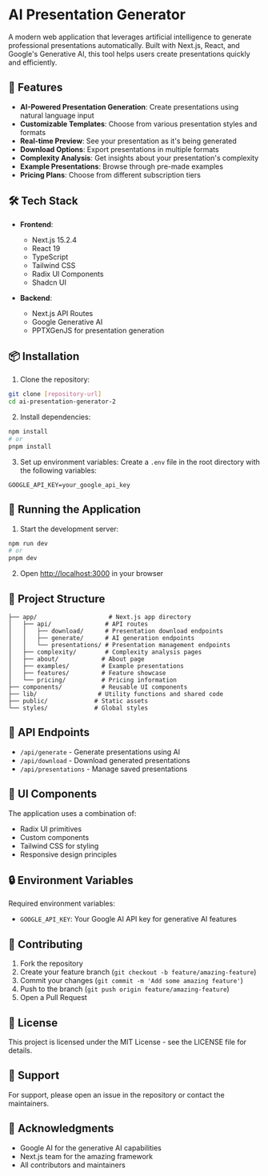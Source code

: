 # AI Presentation Generator

A modern web application that leverages artificial intelligence to generate professional presentations automatically. Built with Next.js, React, and Google's Generative AI, this tool helps users create presentations quickly and efficiently.

## 🚀 Features

- **AI-Powered Presentation Generation**: Create presentations using natural language input
- **Customizable Templates**: Choose from various presentation styles and formats
- **Real-time Preview**: See your presentation as it's being generated
- **Download Options**: Export presentations in multiple formats
- **Complexity Analysis**: Get insights about your presentation's complexity
- **Example Presentations**: Browse through pre-made examples
- **Pricing Plans**: Choose from different subscription tiers

## 🛠️ Tech Stack

- **Frontend**:
  - Next.js 15.2.4
  - React 19
  - TypeScript
  - Tailwind CSS
  - Radix UI Components
  - Shadcn UI

- **Backend**:
  - Next.js API Routes
  - Google Generative AI
  - PPTXGenJS for presentation generation

## 📦 Installation

1. Clone the repository:
```bash
git clone [repository-url]
cd ai-presentation-generator-2
```

2. Install dependencies:
```bash
npm install
# or
pnpm install
```

3. Set up environment variables:
Create a `.env` file in the root directory with the following variables:
```
GOOGLE_API_KEY=your_google_api_key
```

## 🚀 Running the Application

1. Start the development server:
```bash
npm run dev
# or
pnpm dev
```

2. Open [http://localhost:3000](http://localhost:3000) in your browser

## 📁 Project Structure

```
├── app/                    # Next.js app directory
│   ├── api/               # API routes
│   │   ├── download/      # Presentation download endpoints
│   │   ├── generate/      # AI generation endpoints
│   │   └── presentations/ # Presentation management endpoints
│   ├── complexity/        # Complexity analysis pages
│   ├── about/            # About page
│   ├── examples/         # Example presentations
│   ├── features/         # Feature showcase
│   └── pricing/          # Pricing information
├── components/           # Reusable UI components
├── lib/                 # Utility functions and shared code
├── public/             # Static assets
└── styles/             # Global styles
```

## 🔧 API Endpoints

- `/api/generate` - Generate presentations using AI
- `/api/download` - Download generated presentations
- `/api/presentations` - Manage saved presentations

## 🎨 UI Components

The application uses a combination of:
- Radix UI primitives
- Custom components
- Tailwind CSS for styling
- Responsive design principles

## 🔒 Environment Variables

Required environment variables:
- `GOOGLE_API_KEY`: Your Google AI API key for generative AI features

## 📝 Contributing

1. Fork the repository
2. Create your feature branch (`git checkout -b feature/amazing-feature`)
3. Commit your changes (`git commit -m 'Add some amazing feature'`)
4. Push to the branch (`git push origin feature/amazing-feature`)
5. Open a Pull Request

## 📄 License

This project is licensed under the MIT License - see the LICENSE file for details.

## 🤝 Support

For support, please open an issue in the repository or contact the maintainers.

## 🙏 Acknowledgments

- Google AI for the generative AI capabilities
- Next.js team for the amazing framework
- All contributors and maintainers 